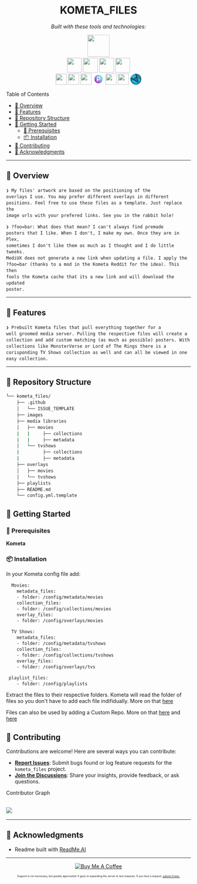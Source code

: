 <p align="center">
    <h1 align="center">KOMETA_FILES</h1>
</p>

<p align="center">
	<!-- Shields.io badges disabled, using skill icons. --></p>
<p align="center">
		<em>Built with these tools and technologies:</em>
</p>
<p align="center">
	<a href="https://kometa.wiki/en/latest/" title="Kometa">
		<img src="https://cdn.jsdelivr.net/gh/selfhst/icons/png/kometa.png" width="60" height="60"></a>

<br>
	<a href="https://mediux.pro/" title="MediUX">
	<img src="https://mediux.pro/mediux.svg" width="40" height="40"></a>
 
  <a href="https://www.themoviedb.org/" title="TMDB">
	<img src="https://cdn.jsdelivr.net/gh/selfhst/icons/svg/tmdb.svg" width="40" height="40"></a>
  <a href="https://code.visualstudio.com" title="Visual Studio Code"><img src="https://upload.wikimedia.org/wikipedia/commons/thumb/9/9a/Visual_Studio_Code_1.35_icon.svg/2048px-Visual_Studio_Code_1.35_icon.svg.png" width="40" height="40"></a>
   <a href="https://gimp.org" title="GIMP"><img src="https://upload.wikimedia.org/wikipedia/commons/5/55/GIMP_Icon.png" width="40" height="40"></a>



<br>
  <a href="https://radarr.video" title="Radarr">
		<img src="https://cdn.jsdelivr.net/gh/selfhst/icons/svg/radarr.svg" width="30" height="30"></a>
	<a href="https://sonarr.tv" title="Sonarr">
		<img src="https://cdn.jsdelivr.net/gh/selfhst/icons/svg/sonarr.svg" width="30" height="30"></a>
  <a href="https://www.thetvdb.com" title="TVDB">
	<img src="https://cdn.jsdelivr.net/gh/selfhst/icons/svg/tvdb.svg" width="30" height="30"></a>
 	<a href="https://picsart.com/" title="Picsart"><img src="https://github.com/Wikid82/kometa_files/blob/main/readmeimages/picsart.png" width="30" height="30"></a>
 	<a href="https://trakt.tv/" title="Trakt"><img src="https://trakt.tv/assets/logos/logomark.square.gradient-b644b16c38ff775861b4b1f58c1230f6a097a2466ab33ae00445a505c33fcb91.svg" width="30" height="30"></a>
  <a href="https://theposterdb.com" title="ThePosterDB">
	<img src="https://theposterdb.com/assets/logos/icon/color.svg" width="30" height="30"></a>
  <a href="https://fanart.tv/" title="FanArt.tv">
	<img src="https://github.com/Wikid82/kometa_files/blob/main/readmeimages/fanart.png?raw=true" width="30" height="30"></a>


<br>

Table of Contents

- [📍 Overview](#-overview)
- [👾 Features](#-features)
- [📂 Repository Structure](#-repository-structure)
- [🚀 Getting Started](#-getting-started)
    - [🔖 Prerequisites](#-prerequisites)
    - [📦 Installation](#-installation)
- [🤝 Contributing](#-contributing)
- [🙌 Acknowledgments](#-acknowledgments)

<hr>

## 📍 Overview

<code>❯ My files' artwork are based on the positioning of the overlays I use. You may prefer different overlays in different positions. Feel free to use these files as a template. Just replace the image urls with your prefered links. See you in the rabbit hole!  </code>

<code>❯ ?foo=bar: What does that mean?
  I can't always find premade posters that I like. When I don't, I make my own. Once they are in Plex, sometimes I don't like them as much as I thought and I do little tweeks. MediUX does not generate a new link when updating a file. I apply the ?foo=bar (thanks to a mod in the Kometa Reddit for the idea). This then fools the Kometa cache that its a new link and will download the updated poster.   </code>

---

## 👾 Features

<code>❯ Prebuilt Kometa files that pull everything together for a well groomed media server. Pulling the respective files will create a collection and add custom matching (as much as possible) posters. With collections like MonsterVerse or Lord of The Rings there is a corisponding TV Shows collection as well and can all be viewed in one easy collection. </code>

---

## 📂 Repository Structure

```sh
└── kometa_files/
    ├── .github
    │   └── ISSUE_TEMPLATE
    ├── images
    ├── media libraries
    │   ├── movies
    |   |     ├── collections
    |   |     ├── metadata
    │   └── tvshows
    |         ├── collections
    |         ├── metadata
    ├── overlays
    │   ├── movies
    │   └── tvshows
    ├── playlists
    ├── README.md 
    └── config.yml.template
```

## 🚀 Getting Started

### 🔖 Prerequisites

**Kometa** 

### 📦 Installation

In your Kometa config file add:
```
  Movies:
    metadata_files:
    - folder: /config/metadata/movies
    collection_files:
    - folder: /config/collections/movies
    overlay_files:
    - folder: /config/overlays/movies
```
```
  TV Shows:
    metadata_files:
    - folder: /config/metadata/tvshows
    collection_files:
    - folder: /config/collections/tvshows
    overlay_files:
    - folder: /config/overlays/tvs
```
```
 playlist_files:
    - folder: /config/playlists
```

Extract the files to their respective folders. Kometa will read the folder of files so you don't have to add each file indifidually. More on that <a href="https://kometa.wiki/en/latest/config/files/#location-types-and-paths">here</a>

Files can also be used by adding a Custom Repo. More on that <a href="https://kometa.wiki/en/latest/config/settings/?h=custom_repo#attributes">here</a> and <a href="https://kometa.wiki/en/latest/config/files/#location-types-and-paths">here</a>


## 🤝 Contributing

Contributions are welcome! Here are several ways you can contribute:

- **[Report Issues](https://github.com/Wikid82/kometa_files/issues)**: Submit bugs found or log feature requests for the `kometa_files` project.
- **[Join the Discussions](https://github.com/Wikid82/kometa_files/discussions)**: Share your insights, provide feedback, or ask questions.

<summary>Contributor Graph</summary>
<br>
<p align="left">
   <a href="https://github.com{/Wikid82/kometa_files/}graphs/contributors">
      <img src="https://contrib.rocks/image?repo=Wikid82/kometa_files">
   </a>
</p>
</details>

---

## 🙌 Acknowledgments

- Readme built with <a href="https://readme-ai.streamlit.app">ReadMe.AI</a> 

---
<p align="center"><a href="https://www.buymeacoffee.com/Wikid82" target="_blank"><img src="https://cdn.buymeacoffee.com/buttons/v2/default-yellow.png" alt="Buy Me A Coffee" style="height: 60px !important;width: 217px !important;" ></a></p>

<p style="font-size: 50%;" align="center"> Support is not necessary, but greatly appriciated. It goes to expanding the server to test requests. If you fave a request,  <a href="https://github.com/Wikid82/kometa_files/issues"> submit it here. </p></a>